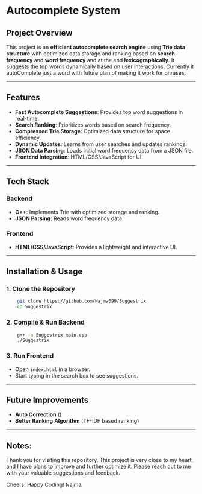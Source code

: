# **Autocomplete System**

## **Project Overview**
This project is an **efficient autocomplete search engine** using **Trie data structure** with optimized data storage and ranking based on **search frequency** and **word frequency** and at the end **lexicographically**. It suggests the top words dynamically based on user interactions. Currently it autoComplete just a word with future plan of making it work for phrases. 

---

## **Features**
- **Fast Autocomplete Suggestions**: Provides top word suggestions in real-time.
- **Search Ranking**: Prioritizes words based on search frequency.
- **Compressed Trie Storage**: Optimized data structure for space efficiency.
- **Dynamic Updates**: Learns from user searches and updates rankings.
- **JSON Data Parsing**: Loads initial word frequency data from a JSON file.
- **Frontend Integration**: HTML/CSS/JavaScript for UI.

---

## **Tech Stack**
### **Backend**
- **C++**: Implements Trie with optimized storage and ranking.
- **JSON Parsing**: Reads word frequency data.

### **Frontend**
- **HTML/CSS/JavaScript**: Provides a lightweight and interactive UI.

---

## **Installation & Usage**
### **1. Clone the Repository**
```sh
    git clone https://github.com/Najma099/Suggestrix
    cd Suggestrix
```

### **2. Compile & Run Backend**
```sh
    g++ -o Suggestrix main.cpp
    ./Suggestrix
```

### **3. Run Frontend**
- Open `index.html` in a browser.
- Start typing in the search box to see suggestions.

---

## **Future Improvements**
-  **Auto Correction** ()
-  **Better Ranking Algorithm** (TF-IDF based ranking)

---

## **Notes:**
Thank you for visiting this repository. This project is very close to my heart, and I have plans to improve and further optimize it. Please reach out to me with your valuable suggestions and feedback.

Cheers! Happy Coding!
Najma

